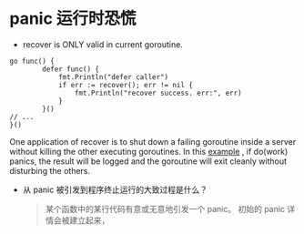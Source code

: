 # panic 运行时恐慌

- recover is ONLY valid in current goroutine. 
```
go func() {
		defer func() {
			fmt.Println("defer caller")
			if err := recover(); err != nil {
				fmt.Println("recover success. err:", err)
			}
		}()
// ...
}()
```

One application of recover is to shut down a failing goroutine inside a server without killing the other executing goroutines.
In this [example](oneGoroutine.go) , if do(work) panics, the result will be logged and the goroutine will exit cleanly without disturbing the others.


- 从 panic 被引发到程序终止运行的大致过程是什么？
    > 某个函数中的某行代码有意或无意地引发一个 panic。
    初始的 panic 详情会被建立起来，
  
      
      